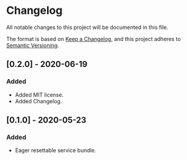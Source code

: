 # Changelog
All notable changes to this project will be documented in this file.

The format is based on [Keep a Changelog](https://keepachangelog.com/en/1.0.0/),
and this project adheres to [Semantic Versioning](https://semver.org/spec/v2.0.0.html).

## [0.2.0] - 2020-06-19
### Added
- Added MIT license.
- Added Changelog.

## [0.1.0] - 2020-05-23
### Added
- Eager resettable service bundle.
